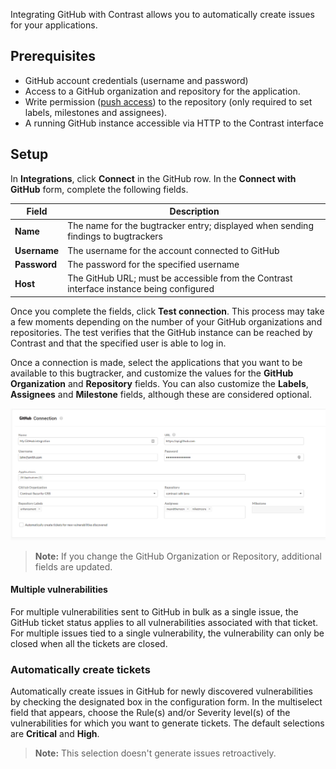 <!--
title: "GitHub Integration"
description: "Integrating GitHub with Contrast"
tags: "Admin organization settings integrations github"
-->


Integrating GitHub with Contrast allows you to automatically create issues for your applications.

## Prerequisites

* GitHub account credentials (username and password)
* Access to a GitHub organization and repository for the application.
* Write permission ([push access](https://help.github.com/articles/repository-permission-levels-for-an-organization/)) to the repository (only required to set labels, milestones and assignees).
* A running GitHub instance accessible via HTTP to the Contrast interface

## Setup

In **Integrations**, click **Connect** in the GitHub row. In the **Connect with GitHub** form, complete the following fields. 

Field | Description
------ | -----------
**Name** | The name for the bugtracker entry; displayed when sending findings to bugtrackers
**Username** | The username for the account connected to GitHub
**Password** | The password for the specified username
**Host** | The GitHub URL; must be accessible from the Contrast interface instance being configured


Once you complete the fields, click **Test connection**. This process may take a few moments depending on the number of your GitHub organizations and repositories. The test verifies that the GitHub instance can be reached by Contrast and that the specified user is able to log in.

Once a connection is made, select the applications that you want to be available to this bugtracker, and customize the values for the **GitHub Organization** and **Repository** fields. You can also customize the **Labels**, **Assignees** and **Milestone** fields, although these are considered optional. 

<a href="assets/images/GitHub-integration-set-up.png" rel="lightbox" title="GitHub Integration"><img class="thumbnail" src="assets/images/GitHub-integration-set-up.png"/></a>

> **Note:** If you change the GitHub Organization or Repository, additional fields are updated.

#### Multiple vulnerabilities

For multiple vulnerabilities sent to GitHub in bulk as a single issue, the GitHub ticket status applies to all vulnerabilities associated with that ticket. For multiple issues tied to a single vulnerability, the vulnerability can only be closed when all the tickets are closed.

### Automatically create tickets 

Automatically create issues in GitHub for newly discovered vulnerabilities by checking the designated box in the configuration form. In the multiselect field that appears, choose the Rule(s) and/or Severity level(s) of the vulnerabilities for which you want to generate tickets. The default selections are **Critical** and **High**.

> **Note:** This selection doesn't generate issues retroactively.
